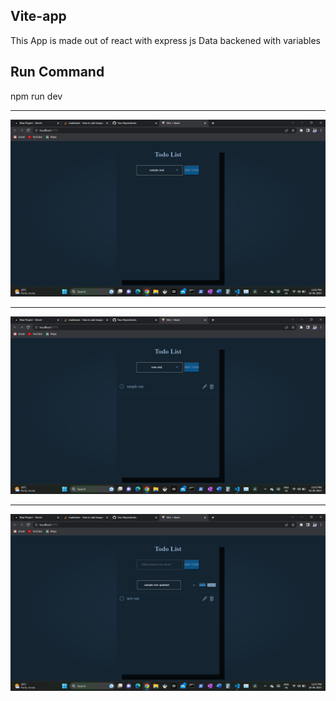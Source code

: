 ## Vite-app

This App is made out of react with express js 
Data backened with variables 

## Run Command
npm run dev

******************************************



![Alt text](<assets/Screenshot (17).png>)


******************************************



![Alt text](<assets/Screenshot (18).png>)


******************************************


![Alt text](<assets/Screenshot (19).png>)



